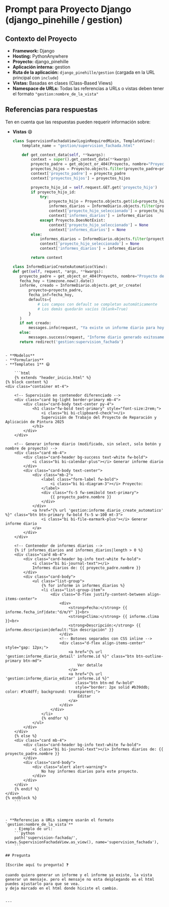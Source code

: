 # Prompt para Proyecto Django (django_pinehille / gestion)

## Contexto del Proyecto

- **Framework:** Django
- **Hosting:** PythonAnywhere
- **Proyecto:** django_pinehille
- **Aplicación interna:** gestion
- **Ruta de la aplicación:** `django_pinehille/gestion` (cargada en la URL principal con `include`)
- **Vistas:** Basadas en clases (Class-Based Views)
- **Namespace de URLs:** Todas las referencias a URLs o vistas deben tener el formato `"gestion:nombre_de_la_vista"`

## Referencias para respuestas

Ten en cuenta que las respuestas pueden requerir información sobre:

- **Vistas** 😄

    ```python
    class SupervisionFachadaView(LoginRequiredMixin, TemplateView):
        template_name = "gestion/supervision_fachada.html"

        def get_context_data(self, **kwargs):
            context = super().get_context_data(**kwargs)
            proyecto_padre = get_object_or_404(Proyecto, nombre="Proyecto de Reparación de Fachadas y Aplicación de Pintura 2025")
            proyectos_hijos = Proyecto.objects.filter(proyecto_padre=proyecto_padre)
            context['proyecto_padre'] = proyecto_padre
            context['proyectos_hijos'] = proyectos_hijos

            proyecto_hijo_id = self.request.GET.get('proyecto_hijo')
            if proyecto_hijo_id:
                try:
                    proyecto_hijo = Proyecto.objects.get(id=proyecto_hijo_id)
                    informes_diarios = InformeDiario.objects.filter(proyecto=proyecto_hijo).order_by('-fecha_inf')
                    context['proyecto_hijo_seleccionado'] = proyecto_hijo
                    context['informes_diarios'] = informes_diarios
                except Proyecto.DoesNotExist:
                    context['proyecto_hijo_seleccionado'] = None
                    context['informes_diarios'] = None
            else:
                informes_diarios = InformeDiario.objects.filter(proyecto__in=proyectos_hijos).order_by('-fecha_inf')
                context['proyecto_hijo_seleccionado'] = None
                context['informes_diarios'] = informes_diarios

            return context
    ```

     ```python
     class InformeDiarioCreateAutomatico(View):
    def get(self, request, *args, **kwargs):
        proyecto_padre = get_object_or_404(Proyecto, nombre="Proyecto de Reparación de Fachadas y Aplicación de Pintura 2025")
        fecha_hoy = timezone.now().date()
        informe, creado = InformeDiario.objects.get_or_create(
            proyecto=proyecto_padre,
            fecha_inf=fecha_hoy,
            defaults={
                # Los campos con default se completan automáticamente
                # Los demás quedarán vacíos (blank=True)
            }
        )
        if not creado:
            messages.info(request, "Ya existe un informe diario para hoy.")
        else:
            messages.success(request, "Informe diario generado exitosamente.")
        return redirect('gestion:supervision_fachada')
```

- **Modelos**
- **Formularios**
- **Templates 1** 😄

    ```html
    {% extends "header_inicio.html" %}
{% block content %}
<div class="container mt-4">

    <!-- Supervisión en contenedor diferenciado -->
    <div class="card bg-light border-primary mb-4">
        <div class="card-body text-center py-4">
            <h1 class="fw-bold text-primary" style="font-size:2rem;">
                <i class="bi bi-clipboard-check"></i>
                Supervisión de Trabajo del Proyecto de Reparación y Aplicación de Pintura 2025
            </h1>
        </div>
    </div>

    <!-- Generar informe diario (modificado, sin select, solo botón y nombre de proyecto) -->
    <div class="card mb-4">
        <div class="card-header bg-success text-white fw-bold">
            <i class="bi bi-calendar-plus"></i> Generar informe diario
        </div>
        <div class="card-body text-center">
            <div class="mb-2">
                <label class="form-label fw-bold">
                    <i class="bi bi-diagram-3"></i> Proyecto:
                </label>
                <div class="fs-5 fw-semibold text-primary">
                    {{ proyecto_padre.nombre }}
                </div>
            </div>
            <a href="{% url 'gestion:informe_diario_create_automatico' %}" class="btn btn-primary fw-bold fs-5 w-100 mt-3">
                <i class="bi bi-file-earmark-plus"></i> Generar informe diario
            </a>
        </div>
    </div>

    <!-- Contenedor de informes diarios -->
    {% if informes_diarios and informes_diarios|length > 0 %}
    <div class="card mb-4">
        <div class="card-header bg-info text-white fw-bold">
            <i class="bi bi-journal-text"></i>
            Informes diarios de: {{ proyecto_padre.nombre }}
        </div>
        <div class="card-body">
            <ul class="list-group">
                {% for informe in informes_diarios %}
                <li class="list-group-item">
                    <div class="d-flex justify-content-between align-items-center">
                        <div>
                            <strong>Fecha:</strong> {{ informe.fecha_inf|date:"d/m/Y" }}<br>
                            <strong>Clima:</strong> {{ informe.clima }}<br>
                            <strong>Descripción:</strong> {{ informe.descripcion|default:"Sin descripción" }}
                        </div>
                        <!-- Botones separados con CSS inline -->
                        <div class="d-flex align-items-center" style="gap: 12px;">
                            <a href="{% url 'gestion:informe_diario_detail' informe.id %}" class="btn btn-outline-primary btn-md">
                                Ver detalle
                            </a>
                            <a href="{% url 'gestion:informe_diario_editar' informe.id %}" 
                               class="btn btn-md fw-bold"
                               style="border: 2px solid #b39ddb; color: #7c4dff; background: transparent;">
                                Editar
                            </a>
                        </div>
                    </div>
                </li>
                {% endfor %}
            </ul>
        </div>
    </div>
    {% else %}
    <div class="card mb-4">
        <div class="card-header bg-info text-white fw-bold">
            <i class="bi bi-journal-text"></i> Informes diarios de: {{ proyecto_padre.nombre }}
        </div>
        <div class="card-body">
            <div class="alert alert-warning">
                No hay informes diarios para este proyecto.
            </div>
        </div>
    </div>
    {% endif %}
</div>
{% endblock %}
    ```



- **Referencias a URLs siempre usarán el formato `gestion:nombre_de_la_vista`**
    - Ejemplo de url:
    ```python
    path('supervision-fachada/', views.SupervisionFachadaView.as_view(), name='supervision_fachada'),
    ```

## Pregunta

[Escribe aquí tu pregunta] ❓

cuando quiero generar un informe y el informe ya existe, la vista generar un mensaje. pero el mensaje no esta desplegando en el html puedes ajustarlo para que se vea.
y deja marcado en el html donde hiciste el cambio.


---

